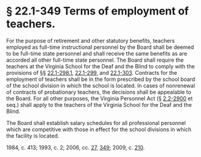 # § 22.1-349 Terms of employment of teachers.

<p>For the purpose of retirement and other statutory benefits, teachers employed as full-time instructional personnel by the Board shall be deemed to be full-time state personnel and shall receive the same benefits as are accorded all other full-time state personnel. The Board shall require the teachers at the Virginia School for the Deaf and the Blind to comply with the provisions of §§ <a href='http://law.lis.virginia.gov/vacode/22.1-298.1/'>22.1-298.1</a>, <a href='http://law.lis.virginia.gov/vacode/22.1-299/'>22.1-299</a>, and <a href='http://law.lis.virginia.gov/vacode/22.1-303/'>22.1-303</a>. Contracts for the employment of teachers shall be in the form prescribed by the school board of the school division in which the school is located. In cases of nonrenewal of contracts of probationary teachers, the decisions shall be appealable to the Board. For all other purposes, the Virginia Personnel Act (§ <a href='http://law.lis.virginia.gov/vacode/2.2-2900/'>2.2-2900</a> et seq.) shall apply to the teachers of the Virginia School for the Deaf and the Blind.</p><p>The Board shall establish salary schedules for all professional personnel which are competitive with those in effect for the school divisions in which the facility is located.</p><p>1984, c. 413; 1993, c. 2; 2006, cc. <a href='http://lis.virginia.gov/cgi-bin/legp604.exe?061+ful+CHAP0027'>27</a>, <a href='http://lis.virginia.gov/cgi-bin/legp604.exe?061+ful+CHAP0349'>349</a>; 2009, c. <a href='http://lis.virginia.gov/cgi-bin/legp604.exe?091+ful+CHAP0210'>210</a>.</p>